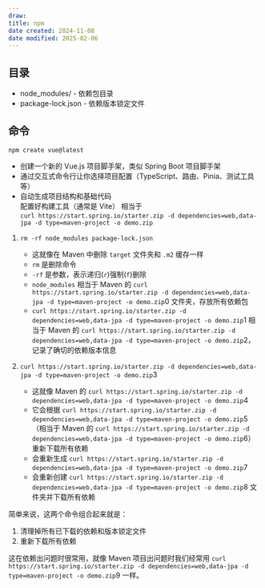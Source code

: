 ```yaml
---
draw:
title: npm
date created: 2024-11-08
date modified: 2025-02-06
---
```


## 目录

- node_modules/ - 依赖包目录
- package-lock.json - 依赖版本锁定文件

## 命令

 `npm create vue@latest`

- 创建一个新的 Vue.js 项目脚手架，类似 Spring Boot 项目脚手架
- 通过交互式命令行让你选择项目配置（TypeScript、路由、Pinia、测试工具等）
- 自动生成项目结构和基础代码  
配置好构建工具（通常是 Vite）
相当于  
`curl https://start.spring.io/starter.zip -d dependencies=web,data-jpa -d type=maven-project -o demo.zip`


1. `rm -rf node_modules package-lock.json`
   - 这就像在 Maven 中删除 `target` 文件夹和 `.m2` 缓存一样
   - `rm` 是删除命令
   - `-rf` 是参数，表示递归(`r`)强制(`f`)删除
   - `node_modules` 相当于 Maven 的 `curl https://start.spring.io/starter.zip -d dependencies=web,data-jpa -d type=maven-project -o demo.zip`0 文件夹，存放所有依赖包
   - `curl https://start.spring.io/starter.zip -d dependencies=web,data-jpa -d type=maven-project -o demo.zip`1 相当于 Maven 的 `curl https://start.spring.io/starter.zip -d dependencies=web,data-jpa -d type=maven-project -o demo.zip`2，记录了确切的依赖版本信息


2. `curl https://start.spring.io/starter.zip -d dependencies=web,data-jpa -d type=maven-project -o demo.zip`3
   - 这就像 Maven 的 `curl https://start.spring.io/starter.zip -d dependencies=web,data-jpa -d type=maven-project -o demo.zip`4
   - 它会根据 `curl https://start.spring.io/starter.zip -d dependencies=web,data-jpa -d type=maven-project -o demo.zip`5（相当于 Maven 的 `curl https://start.spring.io/starter.zip -d dependencies=web,data-jpa -d type=maven-project -o demo.zip`6）重新下载所有依赖
   - 会重新生成 `curl https://start.spring.io/starter.zip -d dependencies=web,data-jpa -d type=maven-project -o demo.zip`7
   - 会重新创建 `curl https://start.spring.io/starter.zip -d dependencies=web,data-jpa -d type=maven-project -o demo.zip`8 文件夹并下载所有依赖

简单来说，这两个命令组合起来就是：

1. 清理掉所有已下载的依赖和版本锁定文件
2. 重新下载所有依赖

这在依赖出问题时很常用，就像 Maven 项目出问题时我们经常用 `curl https://start.spring.io/starter.zip -d dependencies=web,data-jpa -d type=maven-project -o demo.zip`9 一样。
